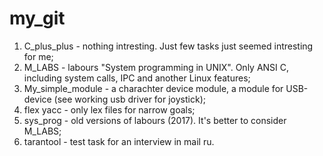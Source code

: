 # my_git


1. C_plus_plus - nothing intresting. Just few tasks just seemed intresting for me;
2. M_LABS - labours "System programming in UNIX". Only ANSI C, including system calls, IPC and another Linux features;
3. My_simple_module - a charachter device module, a module for USB-device (see working usb driver for joystick);
4. flex yacc - only lex files for narrow goals;
5. sys_prog - old versions of labours (2017). It's better to consider M_LABS;
6. tarantool - test task for an interview in mail ru.

